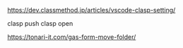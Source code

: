 https://dev.classmethod.jp/articles/vscode-clasp-setting/

clasp push
clasp open

https://tonari-it.com/gas-form-move-folder/
